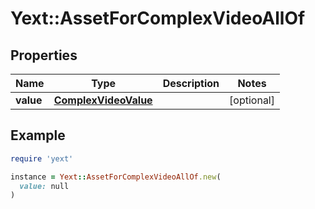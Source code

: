 # Yext::AssetForComplexVideoAllOf

## Properties

| Name | Type | Description | Notes |
| ---- | ---- | ----------- | ----- |
| **value** | [**ComplexVideoValue**](ComplexVideoValue.md) |  | [optional] |

## Example

```ruby
require 'yext'

instance = Yext::AssetForComplexVideoAllOf.new(
  value: null
)
```

